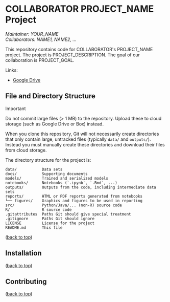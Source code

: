 <!--
DataLab Project Template

Replace allcaps text with your project details. PROJECT_NAME should be your
project's short name.

On GitHub, name the project repository according to the following format:

YEAR_COLLABORATOR_PROJECT_NAME

The project's Google Drive directory should also follow this format.

In the listing of directories, delete anything that isn't relevant to your
project.
-->

# COLLABORATOR PROJECT_NAME Project

[top]: #COLLABORATOR-PROJECT_NAME-project

_Maintainer: YOUR_NAME_  
_Collaborators: NAME1, NAME2, ..._  

This repository contains code for COLLABORATOR's PROJECT_NAME project. The
project is PROJECT_DESCRIPTION. The goal of our collaboration is PROJECT_GOAL.

Links:

* [Google Drive][google]

[google]: DRIVE_LINK


## File and Directory Structure

> [!IMPORTANT]
>
> Do not commit large files (> 1 MB) to the repository. Upload these to cloud
> storage (such as Google Drive or Box) instead.
>
> When you clone this repository, Git will not necessarily create directories
> that only contain large, untracked files (typically `data/` and `outputs/`).
> Instead you must manually create these directories and download their files
> from cloud storage.

The directory structure for the project is:

```
data/           Data sets
docs/           Supporting documents
models/         Trained and serialized models
notebooks/      Notebooks (`.ipynb`, `.Rmd`, ...)
outputs/        Outputs from the code, including intermediate data sets
reports/        HTML or PDF reports generated from notebooks
└── figures/    Graphics and figures to be used in reporting
src/            Python/Java/... (non-R) source code
R/              R source code
.gitattributes  Paths Git should give special treatment
.gitignore      Paths Git should ignore
LICENSE         License for the project
README.md       This file
```

<!--
The files in the `data/` directory are:

```

```
-->

([back to top][top])


## Installation

([back to top][top])


## Contributing

([back to top][top])
